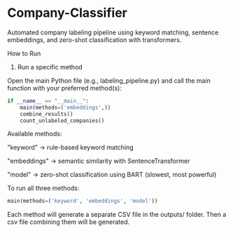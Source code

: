 # Company-Classifier
Automated company labeling pipeline using keyword matching, sentence embeddings, and zero-shot classification with transformers.

How to Run
1. Run a specific method

Open the main Python file (e.g., labeling_pipeline.py) and call the main function with your preferred method(s):

```python
if __name__ == "__main__":
    main(methods=('embeddings',))
    combine_results()
    count_unlabeled_companies()
```


Available methods:

"keyword" -> rule-based keyword matching

"embeddings" -> semantic similarity with SentenceTransformer

"model" -> zero-shot classification using BART (slowest, most powerful)

To run all three methods:
```python
main(methods=('keyword', 'embeddings', 'model'))
```

Each method will generate a separate CSV file in the outputs/ folder. Then a csv file combining them will be generated.

